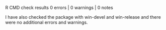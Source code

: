 R CMD check results
0 errors | 0 warnings | 0 notes

I have also checked the package with win-devel and win-release and there were no additional errors and warnings.